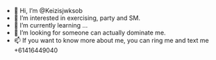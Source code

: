 - 👋 Hi, I’m @Keizisjwksob
- 👀 I’m interested in exercising, party and SM.
- 🌱 I’m currently learning ...
- 💞️ I’m looking for someone can actually dominate me.
- 📫 If you want to know more about me, you can ring me and text me +61416449040

<!---
Keizisjwksob/Keizisjwksob is a ✨ special ✨ repository because its `README.md` (this file) appears on your GitHub profile.
You can click the Preview link to take a look at your changes.
--->
